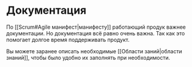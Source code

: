 # Документация

По [[Scrum#Agile манифест|манифесту]] работающий продук важнее документации. Но документация всё равно очень важна. Так как это помогает долгое время поддерживать продукт. 

Вы можете заранее описать необходимые [[Области заний|области знаний]], чтобы было удобно их заполнять при необходимости.